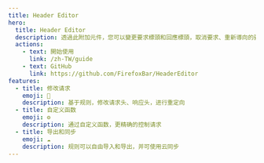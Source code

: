 ```yaml
---
title: Header Editor
hero:
  title: Header Editor
  description: 透過此附加元件，您可以變更要求標頭和回應標頭，取消要求、重新導向的要求
  actions:
    - text: 開始使用
      link: /zh-TW/guide
    - text: GitHub
      link: https://github.com/FirefoxBar/HeaderEditor
features:
  - title: 修改请求
    emoji: 🚥
    description: 基于规则，修改请求头、响应头，进行重定向
  - title: 自定义函数
    emoji: ⚙️
    description: 通过自定义函数，更精确的控制请求
  - title: 导出和同步
    emoji: ☁️
    description: 规则可以自由导入和导出，并可使用云同步
---
```

